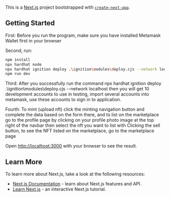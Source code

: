 This is a [Next.js](https://nextjs.org/) project bootstrapped with [`create-next-app`](https://github.com/vercel/next.js/tree/canary/packages/create-next-app).

## Getting Started

First:
Before you run the program, make sure you have installed Metamask Wallet first in your browser

Second, run:

```bash
npm install
npx hardhat node
npx hardhat ignition deploy .\ignition\modules\deploy.cjs --network localhost
npm run dev
```

Third:
After you successfully run the command npx hardhat ignition deploy .\ignition\modules\deploy.cjs --network localhost then you will get 10 development accounts to use in testing, import several accounts into metamask, use these accounts to sign in to application.

Fourth: 
To mint (upload nft) click the minting navigation button and complete the data based on the form there, and to list on the marketplace go to the profile page by clicking on your profile photo image at the top right of the navbar then select the nft you want to list with Clicking the sell button, to see the NFT listed on the marketplace, go to the marketplace page

Open [http://localhost:3000](http://localhost:3000) with your browser to see the result.


## Learn More

To learn more about Next.js, take a look at the following resources:

- [Next.js Documentation](https://nextjs.org/docs) - learn about Next.js features and API.
- [Learn Next.js](https://nextjs.org/learn) - an interactive Next.js tutorial.
